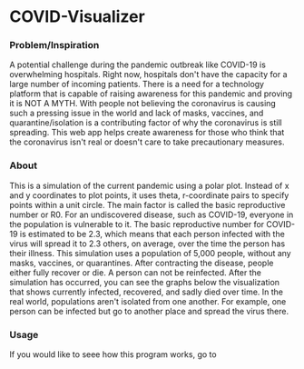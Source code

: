 # COVID-Visualizer

### Problem/Inspiration
A potential challenge during the pandemic outbreak like COVID-19 is overwhelming hospitals. Right now, hospitals don't have the capacity for a large number of incoming patients. There is a need for a technology platform that is capable of raising awareness for this pandemic and proving it is NOT A MYTH. With people not believing the coronavirus is causing such a pressing issue in the world and lack of masks, vaccines, and quarantine/isolation is a contributing factor of why the coronavirus is still spreading. This web app helps create awareness for those who think that the coronavirus isn't real or doesn't care to take precautionary measures.

### About
This is a simulation of the current pandemic using a polar plot. Instead of x and y coordinates to plot points, it uses theta, r-coordinate pairs to specify points within a unit circle. The main factor is called the basic reproductive number or R0. For an undiscovered disease, such as COVID-19, everyone in the population is vulnerable to it. The basic reproductive number for COVID-19 is estimated to be 2.3, which means that each person infected with the virus will spread it to 2.3 others, on average, over the time the person has their illness. This simulation uses a population of 5,000 people, without any masks, vaccines, or quarantines. After contracting the disease, people either fully recover or die. A person can not be reinfected. After the simulation has occurred, you can see the graphs below the visualization that shows currently infected, recovered, and sadly died over time. In the real world, populations aren't isolated from one another. For example, one person can be infected but go to another place and spread the virus there.

### Usage
If you would like to seee how this program works, go to 
